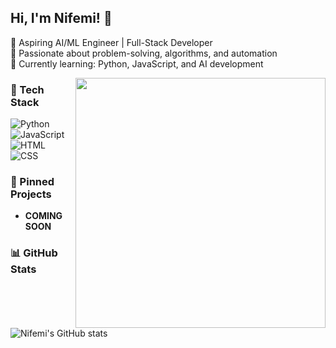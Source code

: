 

## Hi, I'm Nifemi! 👋  
🔹 Aspiring AI/ML Engineer | Full-Stack Developer  
🔹 Passionate about problem-solving, algorithms, and automation  
🔹 Currently learning: Python, JavaScript, and AI development  

<p align="center">
  <img src="https://media3.giphy.com/media/v1.Y2lkPTc5MGI3NjExbW82c2t4N2cyaHBmbzdnb3RwZmYyNWgxY28xcHAwMXNnM21jdHU3ZCZlcD12MV9pbnRlcm5hbF9naWZfYnlfaWQmY3Q9Zw/10HHiQbUEcOMr6/giphy.gif" width="400" align="right">
</p>

### 🚀 Tech Stack
![Python](https://img.shields.io/badge/Python-3776AB?style=for-the-badge&logo=python&logoColor=white)
![JavaScript](https://img.shields.io/badge/JavaScript-F7DF1E?style=for-the-badge&logo=javascript&logoColor=black)
![HTML](https://img.shields.io/badge/HTML5-E34F26?style=for-the-badge&logo=html5&logoColor=white)
![CSS](https://img.shields.io/badge/CSS3-1572B6?style=for-the-badge&logo=css3&logoColor=white)



### 📌 Pinned Projects
- **COMING SOON**

### 📊 GitHub Stats
![Nifemi's GitHub stats](https://github-readme-stats.vercel.app/api?username=N1femi&show_icons=true&theme=dark)
